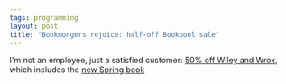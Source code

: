 ```yaml
---
tags: programming
layout: post
title: "Bookmongers rejoice: half-off Bookpool sale"
---
```




I'm not an employee, just a satisfied customer: <a href="http://www.bookpool.com/.x/SSSSSS_C260S437547D0407291712/ct/17">50% off Wiley and Wrox</a>, which includes the <a href="http://www.bookpool.com/.x/3ctnygzr34/sm/0764558315">new Spring book</a>


